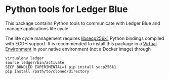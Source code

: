# Python tools for Ledger Blue

This package contains Python tools to communicate with Ledger Blue and manage applications life cycle 

The life cycle management requires [libsecp256k1](https://github.com/ludbb/secp256k1-py) Python bindings compiled with ECDH support. It is recommended to install this package in a [Virtual Environment](http://docs.python-guide.org/en/latest/dev/virtualenvs/) in your native environment (not a Docker image) through 

```
virtualenv ledger
source ledger/bin/activate
SECP_BUNDLED_EXPERIMENTAL=1 pip install secp256k1
pip install /path/to/cloned/directory
```

